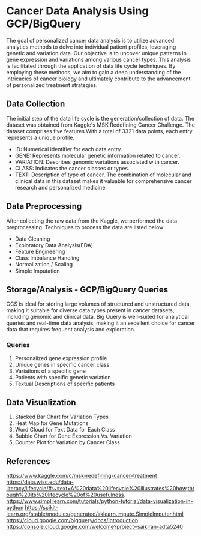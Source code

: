 # Cancer Data Analysis Using GCP/BigQuery
The goal of personalized cancer data analysis is to utilize advanced analytics methods to delve into individual patient profiles, leveraging genetic and variation data. Our objective is to uncover unique patterns in gene expression and variations among various cancer types. This analysis is facilitated through the application of data life cycle techniques. By employing these methods, we aim to gain a deep understanding of the intricacies of cancer biology and ultimately contribute to the advancement of personalized treatment strategies.
## Data Collection
The initial step of the data life cycle is the generation/collection of data. The dataset was obtained from Kaggle's MSK Redefining Cancer Challenge.
The dataset comprises five features With a total of 3321 data points, each entry represents a unique profile.
  - ID: Numerical identifier for each data entry.
  - GENE: Represents molecular genetic information related to cancer.
  - VARIATION: Describes genomic variations associated with cancer.
  - CLASS: Indicates the cancer classes or types.
  - TEXT: Description of type of cancer.
The combination of molecular and clinical data in this dataset makes it valuable for comprehensive cancer research and personalized medicine.
## Data Preprocessing
After collecting the raw data from the Kaggle, we performed the data preprocessing. Techniques to process the data are listed below: 
- Data Cleaning
- Exploratory Data Analysis(EDA)
- Feature Engineering
- Class Imbalance Handling
- Normalization / Scaling
- Simple Imputation
## Storage/Analysis - GCP/BigQuery Queries
GCS is ideal for storing large volumes of structured and unstructured data, making it suitable for diverse data types present in cancer datasets, including genomic and clinical data.
Big Query is well-suited for analytical queries and real-time data analysis, making it an excellent choice for cancer data that requires frequent analysis and exploration.
### Queries
1. Personalized gene expression profile
2. Unique genes in specific cancer class
3. Variations of a specific gene
4. Patients with specific genetic variation
5. Textual Descriptions of specific patients
## Data Visualization
1. Stacked Bar Chart for Variation Types
2. Heat Map for Gene Mutations
3. Word Cloud for Text Data for Each Class
4. Bubble Chart for Gene Expression Vs. Variation
5. Counter Plot for Variation by Cancer Class
## References
https://www.kaggle.com/c/msk-redefining-cancer-treatment 
https://data.wisc.edu/data-literacy/lifecycle/#:~:text=A%20data%20lifecycle%20illustrates%20how,through%20its%20lifecycle%20of%20usefulness. 
https://www.simplilearn.com/tutorials/python-tutorial/data-visualization-in-python 
https://scikit-learn.org/stable/modules/generated/sklearn.impute.SimpleImputer.html
https://cloud.google.com/bigquery/docs/introduction 
https://console.cloud.google.com/welcome?project=saikiran-adta5240  



